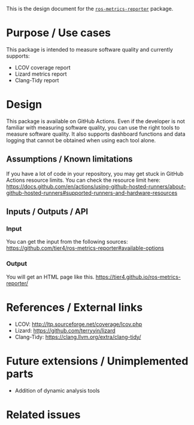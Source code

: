 This is the design document for the [`ros-metrics-reporter`](../../ros-metrics-reporter) package.

# Purpose / Use cases

This package is intended to measure software quality and currently supports:

* LCOV coverage report
* Lizard metrics report
* Clang-Tidy report

# Design

This package is available on GitHub Actions. Even if the developer is not familiar with measuring software quality, you can use the right tools to measure software quality. It also supports dashboard functions and data logging that cannot be obtained when using each tool alone.

## Assumptions / Known limitations

If you have a lot of code in your repository, you may get stuck in GitHub Actions resource limits.
You can check the resource limit here:
<https://docs.github.com/en/actions/using-github-hosted-runners/about-github-hosted-runners#supported-runners-and-hardware-resources>

## Inputs / Outputs / API

### Input

You can get the input from the following sources:
<https://github.com/tier4/ros-metrics-reporter#available-options>

### Output

You will get an HTML page like this.
<https://tier4.github.io/ros-metrics-reporter/>

# References / External links

* LCOV: <http://ltp.sourceforge.net/coverage/lcov.php>
* Lizard: <https://github.com/terryyin/lizard>
* Clang-Tidy: <https://clang.llvm.org/extra/clang-tidy/>

# Future extensions / Unimplemented parts

* Addition of dynamic analysis tools

# Related issues
